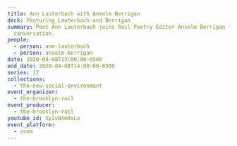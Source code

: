 ```yaml
---
title: Ann Lauterbach with Anselm Berrigan
deck: Featuring Lauterbach and Berrigan
summary: Poet Ann Lauterbach joins Rail Poetry Editor Anselm Berrigan for a
  conversation.
people:
  - person: ann-lauterbach
  - person: anselm-berrigan
date: 2020-04-08T13:00:00-0500
end_date: 2020-04-08T14:00:00-0500
series: 17
collections:
  - the-new-social-environment
event_organizer:
  - the-brooklyn-rail
event_producer:
  - the-brooklyn-rail
youtube_id: Xy1vBXmdxLo
event_platform:
  - zoom
---
```

